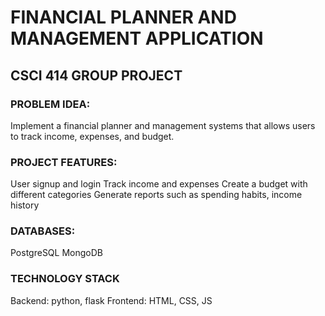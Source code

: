 # FINANCIAL PLANNER AND MANAGEMENT APPLICATION
## CSCI 414 GROUP PROJECT
### PROBLEM IDEA:
Implement a financial planner and management systems that allows users to track income, expenses, and budget.   
 
### PROJECT FEATURES:
User signup and login 
Track income and expenses 
Create a budget with different categories 
Generate reports such as spending habits, income history 
 
### DATABASES:
PostgreSQL 
MongoDB 
 
### TECHNOLOGY STACK 
Backend: python, flask 
Frontend: HTML, CSS, JS 


